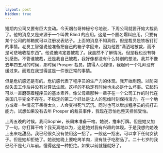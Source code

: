 ```yaml
---
layout: post
hidden: true
---
```


短期内公司又要有巨大变动。今天烟台哥神秘兮兮地说，下周公司就要开始大裁员了。他的消息又是来源于一个叫做 Blind 的应用。这是一个匿名爆料应用。只要有某个公司的邮箱就可以注册发表贴子。上面的消息不知真假，但是裁员是铁板钉钉的事情。老员工智强说他准备把自己的箱子拿回来，因为他要“潇洒地被裁，而不是可悲地收拾东西”。他说他肯定要被裁了。我虽然不了解情况。但是我也没有特别感伤。不管谁被裁，还是我自己被裁，我好像都没有什么特别的想法。我并不像去年四五月的时候，那时候 Prosper 裁员，搞得人心惶惶，我起码一个礼拜没有缓过来。而现在我觉得这是一件很正常的事情。

但是危机感还是有的。危机感代表了程序员的生产力的体现。我开始刷题。以防突然失去工作后并没有对算法生疏。这样的不稳定有时候也未必是什么坏事。它起码可以一直磨砺着程序员的基本素养。像父母辈那种一辈子在一个公司工作的时代在美国几乎完全不存在。不稳定的第二个好处是让人的思维时刻保持活力。在一个地方或者一种情况下呆得太久，人会变得死气沉沉。同时也可以增加程序员的抗打击能力。试想如果没有去年 Prosper 的裁员事件，我现在恐怕也整天担惊受怕。

上周五晚的时候，我问Sophie，长周末准备干啥。她说，撸串打牌。但是她又加了一句，你打算干啥？我天真地以为，这是她对我有兴趣的体现。于是我想约她晚上出来吃甜品。我已经很久没有使用这一招了。一般这一招出，可以拿下任何女孩子。但是她却拒绝了。她说她晚上要吃烤羊肉，没有肚子吃甜品了。二十七岁的我已经不是七八年前。懂得这是一种拒绝。如果以前就懂就好了。